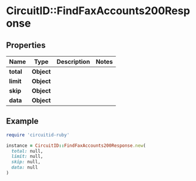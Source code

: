 # CircuitID::FindFaxAccounts200Response

## Properties

| Name | Type | Description | Notes |
| ---- | ---- | ----------- | ----- |
| **total** | **Object** |  |  |
| **limit** | **Object** |  |  |
| **skip** | **Object** |  |  |
| **data** | **Object** |  |  |

## Example

```ruby
require 'circuitid-ruby'

instance = CircuitID::FindFaxAccounts200Response.new(
  total: null,
  limit: null,
  skip: null,
  data: null
)
```

